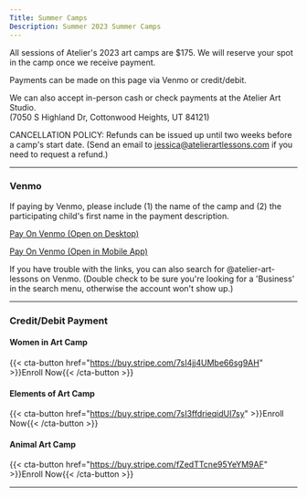 ```yaml
---
Title: Summer Camps
Description: Summer 2023 Summer Camps
---
```


All sessions of Atelier's 2023 art camps are $175. We will reserve your spot in the camp once we receive payment.

Payments can be made on this page via Venmo or credit/debit.

We can also accept in-person cash or check payments at the Atelier Art Studio.\
(7050 S Highland Dr, Cottonwood Heights, UT 84121)

CANCELLATION POLICY:
Refunds can be issued up until two weeks before a camp's start date. (Send an email to jessica@atelierartlessons.com if you need to request a refund.)


---
### Venmo

If paying by Venmo, please include (1) the name of the camp and (2) the participating child's first name in the payment description.

[Pay On Venmo (Open on Desktop)](https://www.venmo.com/atelier-art-lessons)

[Pay On Venmo (Open in Mobile App)](venmo://paycharge?txn=pay&recipients=atelier-art-lessons&amount=175&note=AtelierLessonsCamp)

If you have trouble with the links, you can also search for @atelier-art-lessons on Venmo. (Double check to be sure you're looking for a 'Business' in the search menu, otherwise the account won't show up.)

---
### Credit/Debit Payment

#### Women in Art Camp

{{< cta-button href="https://buy.stripe.com/7sI4jj4UMbe66sg9AH" >}}Enroll Now{{< /cta-button >}}

#### Elements of Art Camp

{{< cta-button href="https://buy.stripe.com/7sI3ffdrieqidUI7sy" >}}Enroll Now{{< /cta-button >}}

#### Animal Art Camp

{{< cta-button href="https://buy.stripe.com/fZedTTcne95YeYM9AF" >}}Enroll Now{{< /cta-button >}}

---
